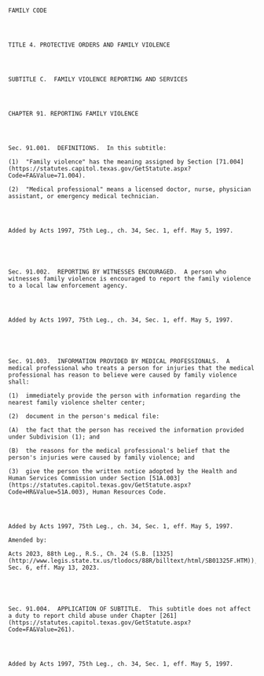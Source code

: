 ﻿
    
    
    	
    					
    
    
    FAMILY CODE
    
      
    
    
    TITLE 4. PROTECTIVE ORDERS AND FAMILY VIOLENCE
    
      
    
    
    SUBTITLE C.  FAMILY VIOLENCE REPORTING AND SERVICES
    
      
    
    
    CHAPTER 91. REPORTING FAMILY VIOLENCE
    
      
    
    
    Sec. 91.001.  DEFINITIONS.  In this subtitle:
    
    (1)  "Family violence" has the meaning assigned by Section [71.004](https://statutes.capitol.texas.gov/GetStatute.aspx?Code=FA&Value=71.004).
    
    (2)  "Medical professional" means a licensed doctor, nurse, physician assistant, or emergency medical technician.
    
    
    
    
    Added by Acts 1997, 75th Leg., ch. 34, Sec. 1, eff. May 5, 1997.
    
    
    
    
    
    Sec. 91.002.  REPORTING BY WITNESSES ENCOURAGED.  A person who witnesses family violence is encouraged to report the family violence to a local law enforcement agency.
    
    
    
    
    Added by Acts 1997, 75th Leg., ch. 34, Sec. 1, eff. May 5, 1997.
    
    
    
    
    
    Sec. 91.003.  INFORMATION PROVIDED BY MEDICAL PROFESSIONALS.  A medical professional who treats a person for injuries that the medical professional has reason to believe were caused by family violence shall:
    
    (1)  immediately provide the person with information regarding the nearest family violence shelter center;
    
    (2)  document in the person's medical file:
    
    (A)  the fact that the person has received the information provided under Subdivision (1); and
    
    (B)  the reasons for the medical professional's belief that the person's injuries were caused by family violence; and
    
    (3)  give the person the written notice adopted by the Health and Human Services Commission under Section [51A.003](https://statutes.capitol.texas.gov/GetStatute.aspx?Code=HR&Value=51A.003), Human Resources Code.
    
    
    
    
    Added by Acts 1997, 75th Leg., ch. 34, Sec. 1, eff. May 5, 1997.
    
    Amended by: 
    
    Acts 2023, 88th Leg., R.S., Ch. 24 (S.B. [1325](http://www.legis.state.tx.us/tlodocs/88R/billtext/html/SB01325F.HTM)), Sec. 6, eff. May 13, 2023.
    
    
    
    
    
    Sec. 91.004.  APPLICATION OF SUBTITLE.  This subtitle does not affect a duty to report child abuse under Chapter [261](https://statutes.capitol.texas.gov/GetStatute.aspx?Code=FA&Value=261).
    
    
    
    
    Added by Acts 1997, 75th Leg., ch. 34, Sec. 1, eff. May 5, 1997.
    
    
    
    
    				
